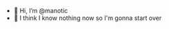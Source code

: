 - 👋 Hi, I’m @manotic
- 👀 I think I know nothing now so I'm gonna start over

<!---
manotic/manotic is a ✨ special ✨ repository because its `README.md` (this file) appears on your GitHub profile.
You can click the Preview link to take a look at your changes.
--->
